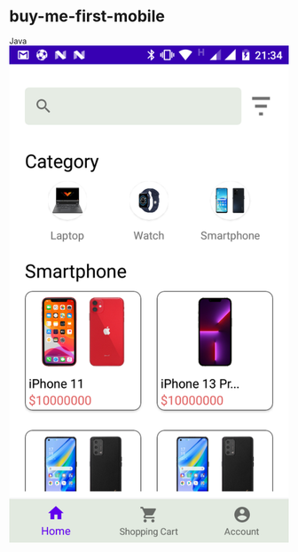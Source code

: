 # buy-me-first-mobile
Java
![Home](https://github.com/asgreen2000/buy-me-first-mobile/blob/main/app_sreenshot/home.png)
